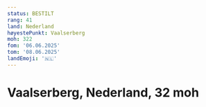 ```yaml
---
status: BESTILT
rang: 41
land: Nederland
høyestePunkt: Vaalserberg
moh: 322
fom: '06.06.2025'
tom: '08.06.2025'
landEmoji: '🇳🇱'
---
```


# Vaalserberg, Nederland, 32 moh